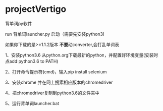 ﻿# projectVertigo
背单词py软件
<p>run 背单词launcher.py 启动（需要先安装python3)</p>
<p>如果你下载的是>=1.1.2版本 <b>不要</b>动converter,会打乱单词表</p>

1、安装python3.6
从python.org下载最新的python，并配置好环境变量(安装时点add python3.6 to PATH)

2、打开命令提示符(cmd)，输入pip install selenium

3、安装chrome 并在网上搜索相应版本的chromedriver

4、把chromedriver复制到python3.6的文件夹中

5、运行背单词launcher.bat